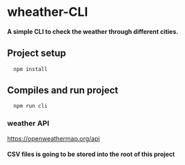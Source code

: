 # wheather-CLI
  #### A simple CLI to check the weather through different cities.

## Project setup
```
  npm install
```

## Compiles and run project
```
  npm run cli
```
### weather API
  https://openweathermap.org/api

#### CSV files is going to be stored into the root of this project

